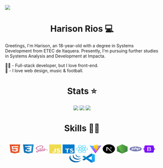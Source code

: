<img src="https://lh3.googleusercontent.com/pw/AP1GczOvkTQbeoJEGYr5XsFe6zGPcN9R5NziCf1PD8YxCIBzeDGY0eRp0G5nVB-Bwr9DPUYjQsHAGnmMmBmJO7AwANJP7mlhnabPi8eWK9ZkBKO6UWpd2rhLAIbr_Z9qqhkECsTIBrYiZcwJ6XyYy1HyNBTNvfJU1W4SJy9jhFByo0FIaS3hY0aKKdtZA1yUsSF0SmIfM5tq9_KsgU0sDdeR52arY5-__Ty8slrxeNDtJYoyjARmuGxdMKqIVs4TMICW74eSRvGeIOV5jNiwSqqX1dzaBCT3s1ssAaA682i8thNTWFNYaFHNibiBvXcjbEnbJX6x4euyv9L8btuS3tuDnM4f7fzmjyEkpKxOukyZ4WGICSK3lFGwDtd4M2wR2yMeo4z4EDVq4Fww-ApdHYOEnHL2bWdlZiyHZHcOlrw7_X6i_Ui-2VPhlGcvEe4tocmq7FGt8Ni0yMvHW7rvZZECG4909sBHcu8hMl7ANt-o_nuIPufpJpLfLLXOPkaVzCQYVUXP-nZwgm_ckAuKaUr8YHDDlADbW6-_ORcJWNSHWRv5WdNe-6Z3_lsEsd3-QmwkwsXGqnte9FjGv5dYVRHJWa-SOV7vuPaF9_b2iGCmyTGgeH4cyBYDuyGJZH8-i83i24CiCGf9I1tERoa2BLkOu4GFSQrB41rDuPHuSnMsmk6MuE5cZrODWRPUmQKNDio6NtBpaeyxKhdIDpYMA5wuOqemZJcmvc2WCyN50KssiTmNsID-tSvjpEcU9oR0Wq4MVVaS23wyB3V81BUeUZmZfUnc9pd_MUff0rUWiW5SbWFwaryI4N5vdJUE_WdbtD_31SUVwfQh4PyNUzxns9bhG1Uixb1ViPwHxmwDmVMQlVYzs5a8DtqYR4jgMYRF9BrRI79au2Of07JxReKhphcFdyljOLZWYEE1KTaKUDrqQcZzghtNd_Hd69PkKreBUrVncsnMCHVz1hIiU8p93gg2FfFHmo05rQw1fDFhJyd7HaOWGW031bSI0o0HZeX2IeN2DOS4FMg4UOYd-Hpqw3m_9Q_tOanBrczMrrmnlToFtQuT5i5ssaM7ExhuLFzsUuQXmAR7kwGtYFhw7mF34CYg2f_XBsUZSC6gH3GpfScvVis=w1500-h500-s-no-gm?authuser=0">

<h1 align="center"> Harison Rios 💻 </h1>

Greetings, I'm Harison, an 18-year-old with a degree in Systems Development from ETEC de Itaquera. Presently, I'm pursuing further studies in Systems Analysis and Development at Impacta.

👨‍💻 - Full-stack developer, but I love front-end. <br>
📱 - I love web design, music & football. <br>


<h1 align="center"> Stats ⭐  </h1>

<div align="center">
<img height="150em" src="https://github-readme-stats.vercel.app/api?username=harisonrios&show_icons=true&theme=holi"/> 
<img height="150em" src="https://github-readme-stats.vercel.app/api/top-langs/?username=harisonrios&hide_progress=true&theme=holi"/>
<img height="150em" src="https://github-readme-stats.vercel.app/api/top-langs/?username=harisonrios&theme=holi"/>
</div>


<h1 align="center"> Skills 👨‍💻 </h1>
   <div style="display: inline_block" align="center"><br>
   <img align="center" alt=HTML" height="30" width="40" src="https://raw.githubusercontent.com/devicons/devicon/master/icons/html5/html5-original.svg">
   <img align="center" alt=CSS" height="30" width="40" src="https://raw.githubusercontent.com/devicons/devicon/master/icons/css3/css3-original.svg">
   <img align="center" alt=SASS" height="30" width="40" src="https://raw.githubusercontent.com/devicons/devicon/master/icons/sass/sass-original.svg">
   <img align="center" alt=JS" height="30" width="40" src="https://raw.githubusercontent.com/devicons/devicon/master/icons/javascript/javascript-plain.svg">
   <img align="center" alt="TS" height="30" width="40" src="https://raw.githubusercontent.com/devicons/devicon/master/icons/typescript/typescript-original.svg">
   <img align="center" alt="ReactJS" height="30" width="40" src="https://raw.githubusercontent.com/devicons/devicon/master/icons/react/react-original.svg">
   <img align="center" alt="ViteJS" height="30" width="40" src="https://raw.githubusercontent.com/devicons/devicon/master/icons/vitejs/vitejs-original.svg">
   <img align="center" alt="NextJS" height="30" width="40" src="https://raw.githubusercontent.com/devicons/devicon/master/icons/nextjs/nextjs-original.svg">
   <img align="center" alt="Node.JS" height="30" width="40" src="https://raw.githubusercontent.com/devicons/devicon/master/icons/nodejs/nodejs-original.svg">
   <img align="center" alt=PHP" height="30" width="40" src="https://raw.githubusercontent.com/devicons/devicon/master/icons/php/php-plain.svg">
   <img align="center" alt=Bootstrap" height="30" width="40" src="https://raw.githubusercontent.com/devicons/devicon/master/icons/bootstrap/bootstrap-original.svg">
   <img align="center" alt=Jquerry" height="30" width="40" src="https://raw.githubusercontent.com/devicons/devicon/master/icons/jquery/jquery-original.svg">
   <img align="center" alt=VSCode" height="30" width="40" src="https://raw.githubusercontent.com/devicons/devicon/master/icons/vscode/vscode-original.svg">
   </div>






